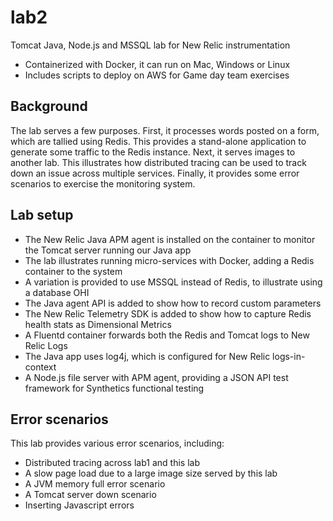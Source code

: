 # lab2
Tomcat Java, Node.js and MSSQL lab for New Relic instrumentation

* Containerized with Docker, it can run on Mac, Windows or Linux
* Includes scripts to deploy on AWS for Game day team exercises

## Background

The lab serves a few purposes. First, it processes words posted on a form, which are tallied using Redis.
This provides a stand-alone application to generate some traffic to the Redis instance.
Next, it serves images to another lab. This illustrates how distributed tracing
can be used to track down an issue across multiple services.
Finally, it provides some error scenarios to exercise the monitoring system.

## Lab setup

* The New Relic Java APM agent is installed on the container to monitor the Tomcat server running our Java app
* The lab illustrates running micro-services with Docker, adding a Redis container to the system
* A variation is provided to use MSSQL instead of Redis, to illustrate using a database OHI
* The Java agent API is added to show how to record custom parameters
* The New Relic Telemetry SDK is added to show how to capture Redis health stats as Dimensional Metrics
* A Fluentd container forwards both the Redis and Tomcat logs to New Relic Logs
* The Java app uses log4j, which is configured for New Relic logs-in-context
* A Node.js file server with APM agent, providing a JSON API test framework for Synthetics functional testing

## Error scenarios 

This lab provides various error scenarios, including:

* Distributed tracing across lab1 and this lab
* A slow page load due to a large image size served by this lab
* A JVM memory full error scenario
* A Tomcat server down scenario
* Inserting Javascript errors

